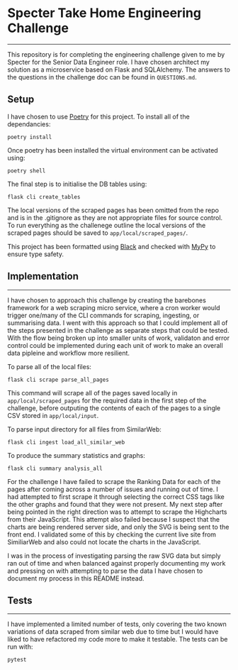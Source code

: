 # Specter Take Home Engineering Challenge
---

This repository is for completing the engineering challenge given to me by Specter for the Senior Data Engineer role. I have chosen
architect my solution as a microservice based on Flask and SQLAlchemy. The answers to the questions in the challenge doc can be found
in `QUESTIONS.md`.


## Setup

I have chosen to use [Poetry](https://python-poetry.org/) for this project. To install all of the dependancies:

```
poetry install
```

Once poetry has been installed the virtual environment can be activated using:
```
poetry shell
```

The final step is to initialise the DB tables using:
```
flask cli create_tables
```

The local versions of the scraped pages has been omitted from the repo and is in the .gitignore as they are not 
appropriate files for source control. To run everything as the challenege outline the local versions of the
scraped pages should be saved to `app/local/scraped_pages/`.

This project has been formatted using [Black](https://pypi.org/project/black/) and checked with 
[MyPy](https://mypy.readthedocs.io/en/stable/) to ensure type safety.

## Implementation
---

I have chosen to approach this challenge by creating the barebones framework for a web scraping micro service, where a cron worker
would trigger one/many of the CLI commands for scraping, ingesting, or summarising data. I went with this approach so that I could 
implement all of the steps presented in the challenge as separate steps that could be tested. With the flow being broken up into 
smaller units of work, validaton and error control could be implemented during each unit of work to make an overall data pipleine 
and workflow more resilient. 

To parse all of the local files:
```
flask cli scrape parse_all_pages
```

This command will scrape all of the pages saved locally in `app/local/scraped_pages` for the required data in the first step of the
challenge, before outputing the contents of each of the pages to a single CSV stored in `app/local/input`.  

To parse input directory for all files from SimilarWeb:
```
flask cli ingest load_all_similar_web
```

To produce the summary statistics and graphs:
```
flask cli summary analysis_all
```

For the challenge I have failed to scrape the Ranking Data for each of the pages after coming across a number of issues and running 
out of time. I had attempted to first scrape it through selecting the correct CSS tags like the other graphs and found that they were
not present. My next step after being pointed in the right direction was to attempt to scrape the Highcharts from their JavaScript. 
This attempt also failed because I suspect that the charts are being rendered server side, and only the SVG is being sent to the front 
end. I validated some of this by checking the current live site from SimiliarWeb and also could not locate the charts in the JavaScript.

I was in the process of investigating parsing the raw SVG data but simply ran out of time and when balanced against properly documenting
my work and pressing on with attempting to parse the data I have chosen to document my process in this README instead.

## Tests
---

I have implemented a limited number of tests, only covering the two known variations of data scraped from similar web due to time
but I would have liked to have refactored my code more to make it testable. The tests can be run with:

```
pytest
```

